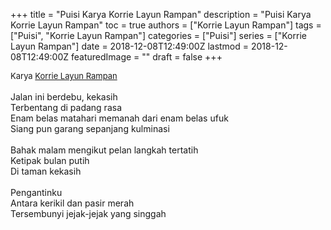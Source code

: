 +++
title = "Puisi Karya Korrie Layun Rampan"
description = "Puisi Karya Korrie Layun Rampan"
toc = true
authors = ["Korrie Layun Rampan"]
tags = ["Puisi", "Korrie Layun Rampan"]
categories = ["Puisi"]
series = ["Korrie Layun Rampan"]
date = 2018-12-08T12:49:00Z
lastmod = 2018-12-08T12:49:00Z
featuredImage = ""
draft = false
+++

<div style="text-align: justify;">
<div style="font-size: small;">Karya <a href="/authors/korrie-layun-rampan/" target="_blank">Korrie Layun Rampan</a></div><br />
Jalan ini berdebu, kekasih<br />Terbentang di padang rasa<br />Enam belas matahari memanah dari enam belas ufuk<br />Siang pun garang sepanjang kulminasi<br /><br />Bahak malam mengikut pelan langkah tertatih<br />Ketipak bulan putih<br />Di taman kekasih<br /><br />Pengantinku<br />Antara kerikil dan pasir merah<br />Tersembunyi jejak-jejak yang singgah</div>
